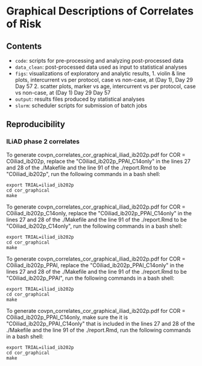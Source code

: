 #  Graphical Descriptions of Correlates of Risk

## Contents

* `code`: scripts for pre-processing and analyzing post-processed data
* `data_clean`: post-processed data used as input to statistical analyses
* `figs`: visualizations of exploratory and analytic results, 
          1. violin & line plots, intercurrent vs per protocol, case vs non-case, at (Day 1), Day 29 Day 57
          2. scatter plots, marker vs age, intercurrent vs per protocol, case vs non-case, at (Day 1) Day 29 Day 57
* `output`: results files produced by statistical analyses
* `slurm`: scheduler scripts for submission of batch jobs


## Reproducibility 

### ILiAD phase 2 correlates

To generate covpn_correlates_cor_graphical_iliad_ib202p.pdf for COR = C0iliad_ib202p, replace the "C0iliad_ib202p_PPAI_C14only" in the lines 27 and 28 of the ./Makefile and the line 91 of the ./report.Rmd to be "C0iliad_ib202p", run the following commands in a bash shell:
```{bash}
export TRIAL=iliad_ib202p
cd cor_graphical
make
```

To generate covpn_correlates_cor_graphical_iliad_ib202p.pdf for COR = C0iliad_ib202p_C14only, replace the "C0iliad_ib202p_PPAI_C14only" in the lines 27 and 28 of the ./Makefile and the line 91 of the ./report.Rmd to be "C0iliad_ib202p_C14only", run the following commands in a bash shell:
```{bash}
export TRIAL=iliad_ib202p
cd cor_graphical
make
```

To generate covpn_correlates_cor_graphical_iliad_ib202p.pdf for COR = C0iliad_ib202p_PPAI, replace the "C0iliad_ib202p_PPAI_C14only" in the lines 27 and 28 of the ./Makefile and the line 91 of the ./report.Rmd to be "C0iliad_ib202p_PPAI", run the following commands in a bash shell:
```{bash}
export TRIAL=iliad_ib202p
cd cor_graphical
make
```

To generate covpn_correlates_cor_graphical_iliad_ib202p.pdf for COR = C0iliad_ib202p_PPAI_C14only, make sure the it is "C0iliad_ib202p_PPAI_C14only" that is included in the lines 27 and 28 of the ./Makefile and the line 91 of the ./report.Rmd, run the following commands in a bash shell:
```{bash}
export TRIAL=iliad_ib202p
cd cor_graphical
make
```